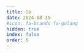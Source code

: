 ```yaml
---
title: Go
date: 2024-08-15
#icon: fa-brands fa-golang
hidden: true
index: false
order: 6
---
```


<Catalog />